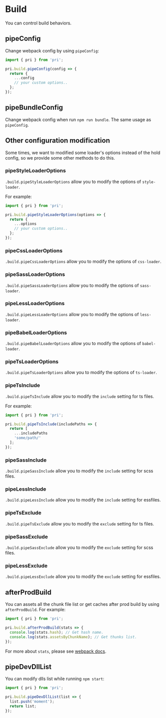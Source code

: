 # Build

You can control build behaviors.

## pipeConfig

Change webpack config by using `pipeConfig`:

```typescript
import { pri } from 'pri';

pri.build.pipeConfig(config => {
  return {
    ...config
    // your custom options..
  };
});
```

## pipeBundleConfig

Change webpack config when run `npm run bundle`. The same usage as `pipeConfig`.

## Other configuration modification

Some times, we want to modified some loader's options instead of the hold config, so we provide some other methods to do this.

### pipeStyleLoaderOptions

`.build.pipeStyleLoaderOptions` allow you to modify the options of `style-loader`.

For example:

```typescript
import { pri } from 'pri';

pri.build.pipeStyleLoaderOptions(options => {
  return {
    ...options
    // your custom options..
  };
});
```

### pipeCssLoaderOptions

`.build.pipeCssLoaderOptions` allow you to modify the options of `css-loader`.

### pipeSassLoaderOptions

`.build.pipeSassLoaderOptions` allow you to modify the options of `sass-loader`.

### pipeLessLoaderOptions

`.build.pipeLessLoaderOptions` allow you to modify the options of `less-loader`.

### pipeBabelLoaderOptions

`.build.pipeBabelLoaderOptions` allow you to modify the options of `babel-loader`.

### pipeTsLoaderOptions

`.build.pipeTsLoaderOptions` allow you to modify the options of `ts-loader`.

### pipeTsInclude

`.build.pipeTsInclude` allow you to modify the `include` setting for ts files.

For example:

```typescript
import { pri } from 'pri';

pri.build.pipeTsInclude(includePaths => {
  return [
    ...includePaths
    'some/path/'
  ];
});
```

### pipeSassInclude

`.build.pipeSassInclude` allow you to modify the `include` setting for scss files.

### pipeLessInclude

`.build.pipeLessInclude` allow you to modify the `include` setting for essfiles.

### pipeTsExclude

`.build.pipeTsExclude` allow you to modify the `exclude` setting for ts files.

### pipeSassExclude

`.build.pipeSassExclude` allow you to modify the `exclude` setting for scss files.

### pipeLessExclude

`.build.pipeLessExclude` allow you to modify the `exclude` setting for essfiles.

## afterProdBuild

You can assets all the chunk file list or get caches after prod build by using `afterProdBuild`. For example:

```typescript
import { pri } from 'pri';

pri.build.afterProdBuild(stats => {
  console.log(stats.hash); // Get hash name.
  console.log(stats.assetsByChunkName); // Get thunks list.
});
```

For more about `stats`, please see [webpack docs](https://webpack.js.org/api/stats/#structure).

## pipeDevDllList

You can modify dlls list while running `npm start`:

```typescript
import { pri } from 'pri';

pri.build.pipeDevDllList(list => {
  list.push('moment');
  return list;
});
```
